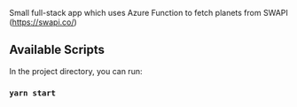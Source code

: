 Small full-stack app which uses Azure Function to fetch planets from SWAPI (https://swapi.co/)

## Available Scripts

In the project directory, you can run:

### `yarn start`
